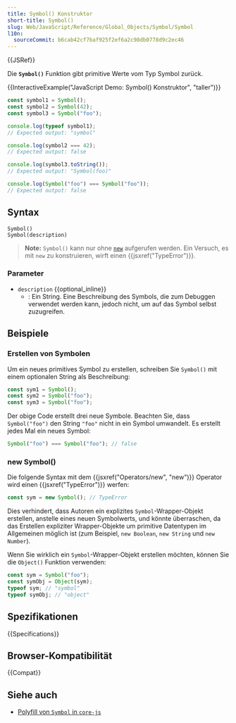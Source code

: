 ```yaml
---
title: Symbol() Konstruktor
short-title: Symbol()
slug: Web/JavaScript/Reference/Global_Objects/Symbol/Symbol
l10n:
  sourceCommit: b6cab42cf7baf925f2ef6a2c98db0778d9c2ec46
---
```


{{JSRef}}

Die **`Symbol()`** Funktion gibt primitive Werte vom Typ Symbol zurück.

{{InteractiveExample("JavaScript Demo: Symbol() Konstruktor", "taller")}}

```js interactive-example
const symbol1 = Symbol();
const symbol2 = Symbol(42);
const symbol3 = Symbol("foo");

console.log(typeof symbol1);
// Expected output: "symbol"

console.log(symbol2 === 42);
// Expected output: false

console.log(symbol3.toString());
// Expected output: "Symbol(foo)"

console.log(Symbol("foo") === Symbol("foo"));
// Expected output: false
```

## Syntax

```js-nolint
Symbol()
Symbol(description)
```

> **Note:** `Symbol()` kann nur ohne [`new`](/de/docs/Web/JavaScript/Reference/Operators/new) aufgerufen werden. Ein Versuch, es mit `new` zu konstruieren, wirft einen {{jsxref("TypeError")}}.

### Parameter

- `description` {{optional_inline}}
  - : Ein String. Eine Beschreibung des Symbols, die zum Debuggen verwendet werden kann, jedoch nicht, um auf das Symbol selbst zuzugreifen.

## Beispiele

### Erstellen von Symbolen

Um ein neues primitives Symbol zu erstellen, schreiben Sie `Symbol()` mit einem optionalen
String als Beschreibung:

```js
const sym1 = Symbol();
const sym2 = Symbol("foo");
const sym3 = Symbol("foo");
```

Der obige Code erstellt drei neue Symbole. Beachten Sie, dass `Symbol("foo")` den String `"foo"` nicht in ein Symbol umwandelt. Es erstellt jedes Mal ein neues Symbol:

```js
Symbol("foo") === Symbol("foo"); // false
```

### new Symbol()

Die folgende Syntax mit dem {{jsxref("Operators/new", "new")}} Operator wird einen
{{jsxref("TypeError")}} werfen:

```js example-bad
const sym = new Symbol(); // TypeError
```

Dies verhindert, dass Autoren ein explizites `Symbol`-Wrapper-Objekt erstellen, anstelle eines neuen Symbolwerts, und könnte überraschen, da das Erstellen expliziter Wrapper-Objekte um primitive Datentypen im Allgemeinen möglich ist (zum Beispiel,
`new Boolean`, `new String` und `new Number`).

Wenn Sie wirklich ein `Symbol`-Wrapper-Objekt erstellen möchten, können Sie die
`Object()` Funktion verwenden:

```js
const sym = Symbol("foo");
const symObj = Object(sym);
typeof sym; // "symbol"
typeof symObj; // "object"
```

## Spezifikationen

{{Specifications}}

## Browser-Kompatibilität

{{Compat}}

## Siehe auch

- [Polyfill von `Symbol` in `core-js`](https://github.com/zloirock/core-js#ecmascript-symbol)
